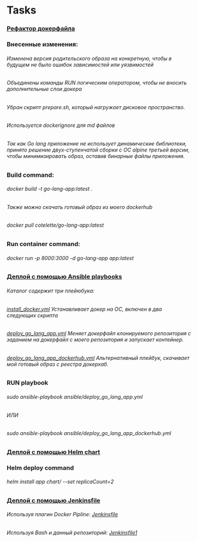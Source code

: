 # Tasks

### [Рефактор докерфайла](Dockerfile)
### Внесенные изменения:
###### Изменена версия родительского образа на конкретную, чтобы в будущем не было ошибок зависимостей или уязвимостей
###### Объединены команды RUN логическим оператором, чтобы не вносить дополнительные слои докера
###### Убран скрипт prepare.sh, который нагружает дисковое пространство.
###### Используется dockerignore для md файлов
###### Так как Go lang приложение не использует динамические библиотеки, принято решение двух-ступенчатой сборки с ОС alpine третьей версии, чтобы минимизировать образ, оставив бинарные файлы приложения.

### Build command:
###### docker build -t go-lang-app:latest .

###### Также можно скачать готовый образ из моего dockerhub
###### docker pull cotelette/go-lang-app:latest

### Run container command:
###### docker run -p 8000:3000 -d go-lang-app app:latest


### [Деплой с помощью Ansible playbooks](./ansible)
###### Каталог содержит три плейюбука:
###### [install_docker.yml](./ansible/install_docker.yml) Устанавливает докер на ОС, включен в два следующих скрипта
###### [deploy_go_lang_app.yml](./ansible/deploy_go_lang_app.yml) Меняет докерфайл клонируемого репозитория с заданием на докерфайл с моего репозитория и запускает контейнер.
###### [deploy_go_lang_app_dockerhub.yml](./ansible/deploy_go_lang_app_dockerhub.yml) Альтернативный плейбук, скачивает мой готовый образ с реестра докерхаб.
### RUN playbook
###### sudo ansible-playbook ansible/deploy_go_lang_app.yml
###### ИЛИ
###### sudo ansible-playbook ansible/deploy_go_lang_app_dockerhub.yml

### [Деплой с помощью Helm chart](./chart)
### Helm deploy command
###### helm install app chart/ --set replicaCount=2

### [Деплой с помощью Jenkinsfile](./jenkins)
###### Используя плагин Docker Pipline: [Jenkinsfile](./jenkins/Jenkinsfile)
###### Используя Bash и данный репозиторий: [Jenkinsfile1](./jenkins/Jenkinsfile1)
